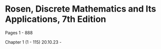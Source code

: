 # Rosen, Discrete Mathematics and Its Applications, 7th Edition

Pages 1 - 888

Chapter 1 (1 - 115)
  20.10.23 -
